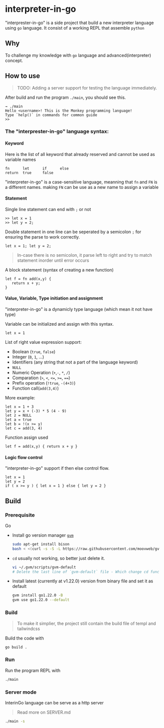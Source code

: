 # interpreter-in-go

"interprester-in-go" is a side project that build a new interpreter language using `go` language. It consist of a working REPL that assemble `python`

## Why

To challenge my knowledge with `go` language and advanced(interpreter) concept.

## How to use

> TODO: Adding a server support for testing the language immediately.

After build and run the program `./main`, you should see this.
```
→ ./main
Hello <username>! This is the Monkey programming language!
Type `help()` in commands for common guide
>> 
```

### The "interprester-in-go" language syntax:

#### Keyword
Here is the list of all keyword that already reserved and cannot be used as variable names
```
fn      let      if      else
return  true     false
```

"interpreter-in-go" is a case-sensitive language, meanning that `fn` and `FN` is a different names. making `FN` can be use as a new name to assign a variable

#### Statement

Single line statement can end with `;` or not
```
>> let x = 1
>> let y = 2;
```

Double statement in one line can be seperated by a semicolon `;` for ensuring the parse to work correctly.
```
let x = 1; let y = 2;
```

> In-case there is no semicolon, it parse left to right and try to match statement inorder until error occurs 

A block statement (syntax of creating a new function)
```
let f = fn add(x,y) {
   return x + y; 
}
```

#### Value, Variable, Type initiation and assignment

"interpreter-in-go" is a dynamicly type language (which mean it not have type)

Variable can be initialized and assign with this syntax. 
```
let x = 1
```

List of right value expression support:
- Boolean (`true`, `false`)
- Integer (`0`, `1`, ...)
- Identifiers (any string that not a part of the language keyword)
- `NULL`
- Numeric Operation (`+`,`-`, `*`, `/`)
- Comparation (`>`, `<`, `<=`, `>=`, `==`)
- Prefix operation (`!true`, `-(4+3)`)
- Function call(`add(3,4)`)

More example:
```
let x = 1 + 3
let y = x + (-3) * 5 (4 - 9)
let z = NULL
let a = true
let b = !(x >= y)
let c = add(3, 4)
```

Function assign used 
```
let f = add(x,y) { return x + y }
```

#### Logic flow control

"interpreter-in-go" support if then else control flow.
```
let x = 1
let y = 2
if ( x >= y ) { let x = 1 } else { let y = 2 }
```


## Build

### Prerequisite

Go
- Install go version manager [`gvm`](https://github.com/moovweb/gvm)
    ```sh
    sudo apt-get install bison
    bash < <(curl -s -S -L https://raw.githubusercontent.com/moovweb/gvm/master/binscripts/gvm-installer)
    ```
- `cd` usually not working, so better just delete it.
    ```sh
    vi ~/.gvm/scripts/gvm-default
    # Delete the last line of `gvm-default` file - Which change cd functionality
    ```
- Install latest (currently at v1.22.0) version from binary file and set it as default
    ```sh
    gvm install go1.22.0 -B
    gvm use go1.22.0 --default 
    ```

### Build

> To make it simplier, the project still contain the build file of templ and tailwindcss

Build the code with

```sh
go build .
```

### Run

Run the program REPL with

```sh
./main
```

### Server mode

InterinGo language can be serve as a http server

> Read more on SERVER.md

```sh
./main -s
```
